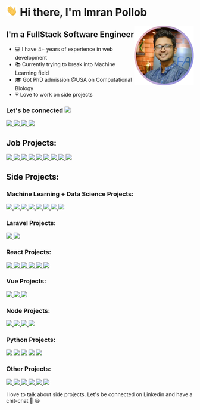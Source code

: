 # <img width="30px" src="./src/hi.gif" /> Hi there, I'm Imran Pollob

<img align="right" alt="imran pollob" height="160px" src="./src/imran-pollob.png"/>

## I'm a FullStack Software Engineer

- 💻 I have 4+ years of experience in web development
- 📚 Currently trying to break into Machine Learning field
- 🎓 Got PhD admission @USA on Computational Biology
- 💗 Love to work on side projects

### Let's be connected <img src="https://media.tenor.com/images/ed9e1f0647aaa26fcefd9b4a11fc05c7/tenor.gif" width="30px">

<a href="mailto:imranpollob.iitju@gmail.com">
  <img src="https://img.shields.io/badge/imranpollob.iitju@gmail.com-D14836?style=for-the-badge&logo=gmail&logoColor=white"  />
</a>

<a href="https://imranpollob.com">
  <img src="https://img.shields.io/badge/imranpollob.com-00D564?style=for-the-badge&logo=internetexplorer&logoColor=white"  />
</a>

<a href="https://www.linkedin.com/in/pollmix">
  <img src="https://img.shields.io/badge/pollmix-0077B5?style=for-the-badge&logo=linkedin&logoColor=white"  />
</a>

<a href="https://facebook.com/pollmix">
  <img src="https://img.shields.io/badge/pollmix-1877F2?style=for-the-badge&logo=facebook&logoColor=white"  />
</a>

## Job Projects:

<a href="https://volueinsight.com/">
  <img src="https://img.shields.io/badge/VolueInsight | Forecasts & Consulting Energy Market-white?style=flat&logo=python&logoColor=white&labelColor=3776AB" />
</a>

<a href="https://www.cefalo.com/en/career">
  <img src="https://img.shields.io/badge/Cefalo Recruitment App (Frontend)-white?style=flat&logo=vuedotjs&logoColor=white&labelColor=4FC08D" />
</a>

<a href="https://www.cefalo.com/en/career">
  <img src="https://img.shields.io/badge/Cefalo Recruitment App (Backend)-white?style=flat&logo=laravel&logoColor=white&labelColor=FF2D20" />
</a>

<a href="https://owllark.com/">
  <img src="https://img.shields.io/badge/Owl + Lark | Ecommerce-white?style=flat&logo=wordpress&logoColor=white&labelColor=21759B" />
</a>

<a href="https://www.seebiz.com/">
  <img src="https://img.shields.io/badge/SeeBiz | Business Social Network-white?style=flat&logo=nodedotjs&logoColor=white&labelColor=339933" />
</a>

<a href="https://www.seebiz.com/inventory/">
  <img src="https://img.shields.io/badge/SeeBiz Inventory (Backend)-white?style=flat&logo=laravel&logoColor=white&labelColor=FF2D20" />
</a>

<a href="https://www.seebiz.com/inventory/">
  <img src="https://img.shields.io/badge/SeeBiz Inventory (Frontend)-white?style=flat&logo=react&logoColor=white&labelColor=61DAFB" />
</a>

<a href="https://excelsior-express.net/">
  <img src="https://img.shields.io/badge/Excelsior Express | Courier Service-white?style=flat&logo=laravel&logoColor=white&labelColor=FF2D20" />
</a>

<a href="https://excelsior-express.net/">
  <img src="https://img.shields.io/badge/Excelsior Express | Package Status-white?style=flat&logo=android&logoColor=white&labelColor=3DDC84" />
</a>

## Side Projects:

### Machine Learning + Data Science Projects:

<a href="https://github.com/pollmix/pytorch-chatbot">
  <img src="https://img.shields.io/badge/Sentiment Analysis-white?style=flat&logo=pytorch&logoColor=white&labelColor=EE4C2C" />
</a>

<a href="https://github.com/pollmix/sentiment-analysis">
  <img src="https://img.shields.io/badge/Fake Handwritten Digits-white?style=flat&logo=pytorch&logoColor=white&labelColor=EE4C2C" />
</a>

<a href="https://github.com/pollmix/fake-handwritten-digits">
  <img src="https://img.shields.io/badge/Chatbot-white?style=flat&logo=pytorch&logoColor=white&labelColor=EE4C2C" />
</a>

<a href="https://github.com/pollmix/ai-translation">
  <img src="https://img.shields.io/badge/AI Translation-white?style=flat&logo=pytorch&logoColor=white&labelColor=EE4C2C" />
</a>

<a href="https://github.com/pollmix/predict-language-of-a-name">
  <img src="https://img.shields.io/badge/Predict Language Of A Name-white?style=flat&logo=pytorch&logoColor=white&labelColor=EE4C2C" />
</a>

<a href="https://github.com/pollmix/covid-detection-from-xray">
  <img src="https://img.shields.io/badge/COVID Detection From Xray-white?style=flat&logo=pytorch&logoColor=white&labelColor=EE4C2C" />
</a>

<a href="https://github.com/pollmix/covid-tracking-using-r">
  <img src="https://img.shields.io/badge/COVID Tracking-white?style=flat&logo=r&logoColor=white&labelColor=276DC3" />
</a>

<a href="https://github.com/pollmix/covid-tracking-using-r">
  <img src="https://img.shields.io/badge/COVID Data Analysis-white?style=flat&logo=r&logoColor=white&labelColor=276DC3" />
</a>

### Laravel Projects:

<a href="https://paste.imranpollob.com">
  <img src="https://img.shields.io/badge/Paste Online | Store And Share Notes-white?style=flat&logo=laravel&logoColor=white&labelColor=FF2D20" />
</a>

<a href="https://github.com/pollmix/link-sharer">
  <img src="https://img.shields.io/badge/Community Based Link Sharer-white?style=flat&logo=laravel&logoColor=white&labelColor=FF2D20" />
</a>

### React Projects:

<a href="https://code.imranpollob.com/">
  <img src="https://img.shields.io/badge/Coding | Leetcode Hackerrank Codewars Codesignal Solutions-white?style=flat&logo=react&logoColor=white&labelColor=61DAFB" />
</a>

<a href="https://note.imranpollob.com/">
  <img src="https://img.shields.io/badge/Code Note | Notes For Repetitive Common Searches-white?style=flat&logo=react&logoColor=white&labelColor=61DAFB" />
</a>

<a href="https://github.com/pollmix/react-spelling-quiz">
  <img src="https://img.shields.io/badge/Learn And Practice Common Spelling Mistakes-white?style=flat&logo=react&logoColor=white&labelColor=61DAFB" />
</a>

<a href="https://github.com/pollmix/reactive-github">
  <img src="https://img.shields.io/badge/Github Clone Using React And Github API-white?style=flat&logo=react&logoColor=white&labelColor=61DAFB" />
</a>

<a href="https://github.com/pollmix/react-lorem-ipsum">
  <img src="https://img.shields.io/badge/Lorem Ipsum Generator-white?style=flat&logo=react&logoColor=white&labelColor=61DAFB" />
</a>

<a href="https://github.com/pollmix/react-recipes">
  <img src="https://img.shields.io/badge/Recipe App Using React Hooks-white?style=flat&logo=react&logoColor=white&labelColor=61DAFB" />
</a>

### Vue Projects:

<a href="https://github.com/devtut/devtut.github.io">
  <img src="https://img.shields.io/badge/Example Based Programming Tutorials On 45+ Topics-white?style=flat&logo=vuedotjs&logoColor=white&labelColor=4FC08D" />
</a>

<a href="https://github.com/pollmix/vue-quiz">
  <img src="https://img.shields.io/badge/Quiz App-white?style=flat&logo=vuedotjs&logoColor=white&labelColor=4FC08D" />
</a>

<a href="https://github.com/pollmix/vue-firebase-forum">
  <img src="https://img.shields.io/badge/Vue Forum-white?style=flat&logo=vuedotjs&logoColor=white&labelColor=4FC08D" />
</a>

### Node Projects:

<a href="https://github.com/pollmix/node-shop">
  <img src="https://img.shields.io/badge/Ecommerce Using Node And Ejs-white?style=flat&logo=nodedotjs&logoColor=white&labelColor=339933" />
</a>

<a href="https://github.com/pollmix/chat-app">
  <img src="https://img.shields.io/badge/Realtime Group Chat-white?style=flat&logo=nodedotjs&logoColor=white&labelColor=339933" />
</a>

<a href="https://github.com/pollmix/node-weather">
  <img src="https://img.shields.io/badge/Command Line Weather App-white?style=flat&logo=nodedotjs&logoColor=white&labelColor=339933" />
</a>

<a href="https://github.com/pollmix/node-note">
  <img src="https://img.shields.io/badge/Command Line Note Taking App-white?style=flat&logo=nodedotjs&logoColor=white&labelColor=339933" />
</a>

### Python Projects:

<a href="https://twitter.com/python_news">
  <img src="https://img.shields.io/badge/Python News Twitter Bot-white?style=flat&logo=python&logoColor=white&labelColor=3776AB" />
</a>

<a href="https://github.com/pollmix/movie-scrapper">
  <img src="https://img.shields.io/badge/Movie Scrapper And Rating Api-white?style=flat&logo=python&logoColor=white&labelColor=3776AB" />
</a>

<a href="https://github.com/pollmix/mastering-numpy">
  <img src="https://img.shields.io/badge/Mastering Numpy-white?style=flat&logo=python&logoColor=white&labelColor=3776AB" />
</a>

<a href="https://github.com/pollmix/youtube-video-timeframe-creator">
  <img src="https://img.shields.io/badge/Youtube Video Timeframe Creator-white?style=flat&logo=python&logoColor=white&labelColor=3776AB" />
</a>

<a href="https://github.com/pollmix/linux-wallpaper-changer">
  <img src="https://img.shields.io/badge/Linux Wallpaper Changer-white?style=flat&logo=python&logoColor=white&labelColor=3776AB" />
</a>

### Other Projects:

<a href="https://github.com/pollmix/bangla-quran">
  <img src="https://img.shields.io/badge/Arabic And Bangla Translation Of Whole Quran With Audio-white?style=flat&logo=revealdotjs&logoColor=white&labelColor=F2E142" />
</a>

<a href="https://github.com/pollmix/my-php-mvc">
  <img src="https://img.shields.io/badge/PHP MVC Framework-white?style=flat&logo=php&logoColor=white&labelColor=777BB4" />
</a>

<a href="https://github.com/pollmix/black-screen">
  <img src="https://img.shields.io/badge/Black Screen Online-white?style=flat&logo=html5&logoColor=white&labelColor=E34F26" />
</a>

<a href="https://github.com/pollmix/open-in-codesandbox-chrome-extension">
  <img src="https://img.shields.io/badge/Open In Codesandbox Chrome Extension-white?style=flat&logo=googlechrome&logoColor=white&labelColor=4285F4" />
</a>

<a href="https://github.com/pollmix/drumpad">
  <img src="https://img.shields.io/badge/Drumpad-white?style=flat&logo=javascript&logoColor=white&labelColor=F7DF1E" />
</a>

<a href="https://github.com/pollmix/voice-to-text">
  <img src="https://img.shields.io/badge/Voice To Text Conversion-white?style=flat&logo=javascript&logoColor=white&labelColor=F7DF1E" />
</a>

I love to talk about side projects. Let's be connected on Linkedin and have a chit-chat 💬 😃
